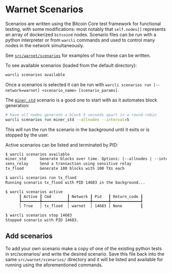 # Warnet Scenarios

Scenarios are written using the Bitcoin Core test framework for functional testing,
with some modifications: most notably that `self.nodes[]` represents an array of
dockerized `bitcoind` nodes. Scenario files can be run with a python interpreter
or from `warcli` commands and used to control many nodes in the network simultaneously.

See [`src/warnet/scenarios`](../src/warnet/scenarios) for examples of how these can be written.

To see available scenarios (loaded from the default directory):

```bash
warcli scenarios available
```

Once a scenarios is selected it can be run with `warcli scenarios run [--network=warnet] <scenario_name> [scenario_params]`.

The [`miner_std`](../src/warnet/scenarios/miner_std.py) scenario is a good one to start with as it automates block generation:

```bash
# Have all nodes generate a block 5 seconds apart in a round-robin
warcli scenarios run miner_std --allnodes --interval=5
```

This will run the run the scenario in the background until it exits or is stopped by the user.

Active scenarios can be listed and terminated by PID:

```bash
$ warcli scenarios available
miner_std      Generate blocks over time. Options: [--allnodes | --interval=<number> | --mature]
sens_relay     Send a transaction using sensitive relay
tx_flood       Generate 100 blocks with 100 TXs each

$ warcli scenarios run tx_flood
Running scenario tx_flood with PID 14683 in the background...

$ warcli scenarios active
      ┃ Active ┃ Cmd       ┃ Network ┃ Pid   ┃ Return_code ┃
      ┡━━━━━━━━╇━━━━━━━━━━━╇━━━━━━━━━╇━━━━━━━╇━━━━━━━━━━━━━┩
      │ True   │ tx_flood  │ warnet  │ 14683 │ None        ┃

$ warcli scenarios stop 14683
Stopped scenario with PID 14683.
```

## Add scenarios

To add your own scenario make a copy of one of the existing python tests in src/scenarios/ and write the desired scenario.
Save this file back into the same `src/warnet/scenarios/` directory and it will be listed and available for running using the aforementioned commands.
